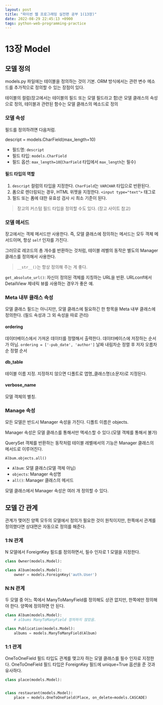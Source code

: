 ```yaml
---
layout: post
title: "파이썬 웹 프로그래밍 실전편 공부 1(13장)"
date: 2022-08-29 22:45:13 +0900
tags: python-web-programming-practice
---
```


# 13장 Model

## 모델 정의

models.py 파일에는 테이블을 정의하는 것이 기본.
ORM 방식에서는 관련 변수 메소드를 추가적으로 정의할 수 있는 장점이 있다.

테이블의 컬럼(장고에서는 테이블의 필드 또는 모델 필드라고 함)은 모델 클래스의 속성으로 정의, 테이블과 관련된 함수는 모델 클래스의 메소드로 정의

### 모델 속성

필드를 정의하려면 다음처럼.

descript = models.CharField(max_length=10)

- 필드명: `descript`
- 필드 타입: `models.CharField`
- 필드 옵션: `max_length=10`(`CharField` 타입에서 `max_length`는 필수)

#### 필드 타입의 역할

1. `descript` 컬럼의 타입을 지정한다. `CharField`는 `VARCHAR` 타입으로 반환된다.
2. 폼으로 렌더링되는 경우, HTML 위젯을 지정한다. `<input type="text">` 태그로
3. 필드 또는 폼에 대한 유효성 검사 시 최소 기준이 된다.

> 장고의 커스텀 필드 타입을 정의할 수도 있다. (장고 사이트 참고)

### 모델 메서드

장고에서는 객체 메서드만 사용한다. 즉, 모델 클래스에 정의하는 메서드는 모두 객체 메서드이며, 항상 `self` 인자를 가진다.

그러므로 레코드의 총 개수를 반환하는 것처럼, 테이블 레벨의 동작은 별도의 Manager 클래스를 정의해서 사용한다.

> `__str__()`는 항상 정의해 주는 게 좋다.

`get_absolute_url()`: 자신이 정의된 객체를 지칭하는 URL을 반환. URLconf에서 DetailView 제네릭 뷰를 사용하는 경우가 좋은 예.

### Meta 내부 클래스 속성

모델 클래스 필드는 아니지만, 모델 클래스에 필요하긴 한 항목을 Meta 내부 클래스에 정의한다.
(필드 속성과 그 외 속성을 따로 관리)

#### ordering

데이터베이스에서 가져온 데이터를 정렬해서 출력한다. 데이터베이스에 저장하는 순서가 아님.
`ordering = ['-pub_date', 'author']`
날짜 내림차순 정렬 후 저자 오름차순 정렬 순서

#### db_table

테이블 이름 지정. 지정하지 않으면 디폴트로 앱명\_클래스명(소문자)로 지정된다.

#### verbose_name

모델 객체의 별칭.

### Manage 속성

모든 모델은 반드시 Manager 속성을 가진다. 디폴트 이름은 objects.

Manager 속성은 모델 클래스를 통해서만 액세스할 수 있다.(모델 객체를 통해서 불가)

QuerySet 객체를 반환하는 동작처럼 테이블 레벨에서의 기능은 Manager 클래스의 메서드로 이루어진다.

`Album.objects.all()`

- `Album`: 모델 클래스(모델 객체 아님)
- `objects`: Manager 속성명
- `all()`: Manager 클래스의 메서드

모델 클래스에서 Manager 속성은 여러 개 정의할 수 있다.

## 모델 간 관계

관계가 맺어진 양쪽 모두의 모델에서 정의가 필요한 것이 원칙이지만, 한쪽에서 관계를 정의했다면 상대편은 자동으로 정의를 해준다.

### 1:N 관계

N 모델에서 ForeignKey 필드를 정의하면서, 필수 인자로 1 모델을 지정한다.

```python
class Owner(models.Model):

class Album(models.Model):
    owner = models.ForeignKey('auth.User')
```

### N:N 관계

두 모델 중 어느 쪽에서 ManyToManyField를 정의해도 상관 없지만, 한쪽에만 정의해야 한다. 양쪽에 정의하면 안 된다.

```python
class Album(models.Model):
    # albums ManyToManyField 정의하지 않았음.

class Publication(models.Model):
    albums = models.ManyToManyField(Album)

```

### 1:1 관계

OneToOneField 필드 타입도 관계를 맺고자 하는 모델 클래스를 필수 인자로 지정한다. OneToOneField 필드 타입은 ForeignKey 필드에 unique=True 옵션을 준 것과 유사하다.

```python
class place(models.Model):


class restaurant(models.Model):
    place = models.OneToOneField(Place, on_delete=models.CASCADE)

```
